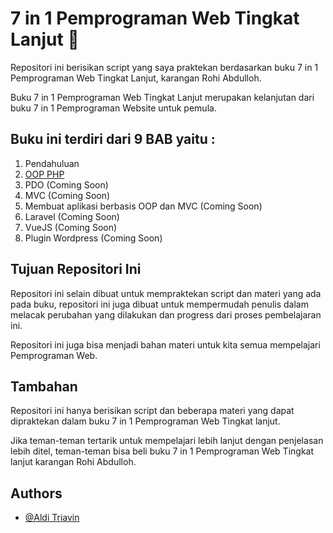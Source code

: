 
# 7 in 1 Pemprograman Web Tingkat Lanjut 🚀

Repositori ini berisikan script yang saya praktekan berdasarkan buku 7 in 1 Pemprograman Web Tingkat Lanjut, karangan Rohi Abdulloh.

Buku 7 in 1 Pemprograman Web Tingkat Lanjut merupakan kelanjutan dari buku 7 in 1 Pemprograman Website untuk pemula. 

## Buku ini terdiri dari 9 BAB yaitu :

1. Pendahuluan
2. [OOP PHP](https://github.com/triavin/7-in-1-PHP/tree/master/2.%20OOP)
3. PDO (Coming Soon)
4. MVC (Coming Soon)
5. Membuat aplikasi berbasis OOP dan MVC (Coming Soon)
6. Laravel (Coming Soon)
7. VueJS (Coming Soon)
8. Plugin Wordpress (Coming Soon)

## Tujuan Repositori Ini

Repositori ini selain dibuat untuk mempraktekan script dan materi yang ada pada buku, repositori ini juga dibuat untuk mempermudah penulis dalam melacak perubahan yang dilakukan dan progress dari proses pembelajaran ini.

Repositori ini juga bisa menjadi bahan materi untuk kita semua mempelajari Pemprograman Web.
## Tambahan

Repositori ini hanya berisikan script dan beberapa materi yang dapat dipraktekan dalam buku 7 in 1 Pemprograman Web Tingkat lanjut.

Jika teman-teman tertarik untuk mempelajari lebih lanjut dengan penjelasan lebih ditel, teman-teman bisa beli buku 7 in 1 Pemprograman Web Tingkat lanjut karangan Rohi Abdulloh.
## Authors

- [@Aldi Triavin](https://www.https://github.com/triavin)


